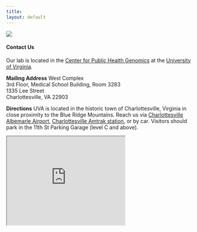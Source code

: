 ```yaml
---
title:
layout: default
---
```


<img src = "https://clintmil.github.io/millerlab/images/factsfigures2.jpg">

#### Contact Us

Our lab is located in the [Center for Public Health Genomics][1] at the [University of Virginia][2].

**Mailing Address**
West Complex  
3rd Floor, Medical School Building, Room 3283  
1335 Lee Street  
Charlottesville, VA 22903

**Directions**
UVA is located in the historic town of Charlottesville, Virginia in close proximity to the Blue Ridge Mountains. Reach us via [Charlottesville Albemarle Airport][3], [Charlottesville Amtrak station][4], or by car. Visitors should park in the 11th St Parking Garage (level C and above).

<iframe src="https://www.google.com/maps/d/embed?mid=10QeiyzwWjA-bwKPAt__SI5g78Xc" width="320" height="240"></iframe>

[1]: https://med.virginia.edu/cphg/
[2]: http://www.virginia.edu
[3]: http://www.gocho.com
[4]: https://www.amtrak.com/servlet/ContentServer?pagename=am/am2Station/Station_Page&code=CVS




